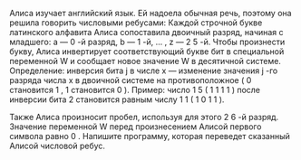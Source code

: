 Алиса изучает английский язык. Ей надоела обычная речь, поэтому она решила говорить числовыми ребусами:
Каждой строчной букве латинского алфавита Алиса сопоставила двоичный разряд, начиная с младшего: a — 
0
-й разряд, b — 
1
-й, 
…
, z — 
2
5
-й.
Чтобы произнести букву, Алиса инвертирует соответствующий букве бит в специальной переменной 
W
 и сообщает новое значение 
W
 в десятичной системе.
Определение: инверсия бита 
j
 в числе 
x
  — изменение значения 
j
-го разряда числа 
x
 в двоичной системе на противоположное (
0
 становится 
1
, 
1
 становится 
0
).
Пример: число 
1
5
 (
1
1
1
1
) после инверсии бита 
2
 становится равным числу 
1
1
 (
1
0
1
1
).

Также Алиса произносит пробел, используя для этого 
2
6
-й разряд.
Значение переменной 
W
 перед произнесением Алисой первого символа равно 
0
.
Напишите программу, которая переведет сказанный Алисой числовой ребус.
